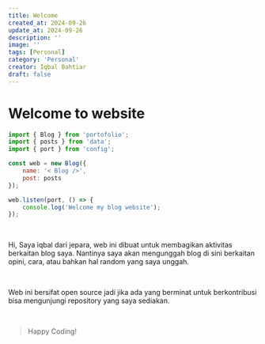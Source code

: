 ```yaml
---
title: Welcome
created_at: 2024-09-26
update_at: 2024-09-26
description: ''
image: ''
tags: [Personal]
category: 'Personal'
creator: Iqbal Bahtiar
draft: false 
---
```


# Welcome to website

```js
import { Blog } from 'portofolio';
import { posts } from 'data';
import { port } from 'config';

const web = new Blog({
    name: '< Blog />',
    post: posts
});

web.listen(port, () => {
    console.log('Welcome my blog website');
});
```

<br>

Hi, Saya iqbal dari jepara, web ini dibuat untuk membagikan aktivitas berkaitan blog saya. Nantinya saya akan mengunggah blog di sini berkaitan opini, cara, atau bahkan hal random yang saya unggah.

<br>

Web ini bersifat open source jadi jika ada yang berminat untuk berkontribusi bisa mengunjungi repository yang saya sediakan. 

<br>

> Happy Coding!